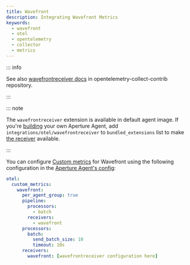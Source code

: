 ```yaml
---
title: Wavefront
description: Integrating Wavefront Metrics
keywords:
  - wavefront
  - otel
  - opentelemetry
  - collector
  - metrics
---
```


::: info

See also [wavefrontreceiver docs][receiver] in opentelemetry-collect-contrib
repository.

:::

::: note

The `wavefrontreceiver` extension is available in default agent image. If you're
[building][build] your own Aperture Agent, add
`integrations/otel/wavefrontreceiver` to `bundled_extensions` list to make [the
receiver][receiver] available.

:::

You can configure [Custom metrics][custom-metrics] for Wavefront using the
following configuration in the [Aperture Agent's config][agent-config]:

```yaml
otel:
  custom_metrics:
    wavefront:
      per_agent_group: true
      pipeline:
        processors:
          - batch
        receivers:
          - wavefront
      processors:
        batch:
          send_batch_size: 10
          timeout: 10s
      receivers:
        wavefront: [wavefrontreceiver configuration here]
```

[build]: /reference/aperturectl/build/agent/agent.md
[receiver]:
  https://github.com/open-telemetry/opentelemetry-collector-contrib/tree/main/receiver/wavefrontreceiver
[custom-metrics]: /reference/configuration/agent.md#custom-metrics-config
[agent-config]: /reference/configuration/agent.md#agent-o-t-e-l-config

